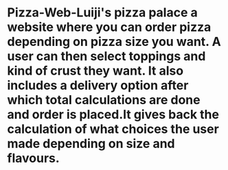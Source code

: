 # Pizza-Web-Luiji's pizza palace a website where you can order pizza depending on pizza size you want. A user can then select toppings and kind of crust they want. It also includes a delivery option after which total calculations are done and order is placed.It gives back the calculation of what choices the user made depending on size and flavours.
